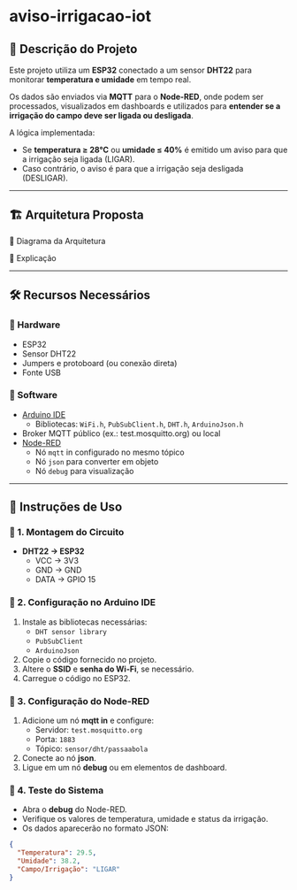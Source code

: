 # aviso-irrigacao-iot

## 📌 Descrição do Projeto

Este projeto utiliza um **ESP32** conectado a um sensor **DHT22** para monitorar **temperatura e umidade** em tempo real.

Os dados são enviados via **MQTT** para o **Node-RED**, onde podem ser processados, visualizados em dashboards e utilizados para **entender se a irrigação do campo deve ser ligada ou desligada**.

A lógica implementada:

- Se **temperatura ≥ 28°C** ou **umidade ≤ 40%** é emitido um aviso para que a irrigação seja ligada (LIGAR).
- Caso contrário, o aviso é para que a irrigação seja desligada (DESLIGAR).

---

## 🏗️ Arquitetura Proposta

🔹 Diagrama da Arquitetura

🔹 Explicação

---

## 🛠️ Recursos Necessários

### 🔹 Hardware
- ESP32
- Sensor DHT22
- Jumpers e protoboard (ou conexão direta)
- Fonte USB

### 🔹 Software

- [Arduino IDE](https://www.arduino.cc/en/software)
    - Bibliotecas: `WiFi.h`, `PubSubClient.h`, `DHT.h`, `ArduinoJson.h`
- Broker MQTT público (ex.: test.mosquitto.org) ou local
- [Node-RED](https://nodered.org/)
    - Nó `mqtt` in configurado no mesmo tópico
    - Nó `json` para converter em objeto
    - Nó `debug` para visualização

---

## 🚀 Instruções de Uso

### 🔹 1. Montagem do Circuito
- **DHT22 → ESP32**  
  - VCC → 3V3  
  - GND → GND  
  - DATA → GPIO 15  

### 🔹 2. Configuração no Arduino IDE
1. Instale as bibliotecas necessárias:  
   - `DHT sensor library`  
   - `PubSubClient`  
   - `ArduinoJson`  
2. Copie o código fornecido no projeto.  
3. Altere o **SSID** e **senha do Wi-Fi**, se necessário.  
4. Carregue o código no ESP32.  

### 🔹 3. Configuração do Node-RED
1. Adicione um nó **mqtt in** e configure:  
   - Servidor: `test.mosquitto.org`  
   - Porta: `1883`  
   - Tópico: `sensor/dht/passaabola`  
2. Conecte ao nó **json**.  
3. Ligue em um nó **debug** ou em elementos de dashboard. 

### 🔹 4. Teste do Sistema
- Abra o **debug** do Node-RED.  
- Verifique os valores de temperatura, umidade e status da irrigação.  
- Os dados aparecerão no formato JSON:  

```json
{
  "Temperatura": 29.5,
  "Umidade": 38.2,
  "Campo/Irrigação": "LIGAR"
}